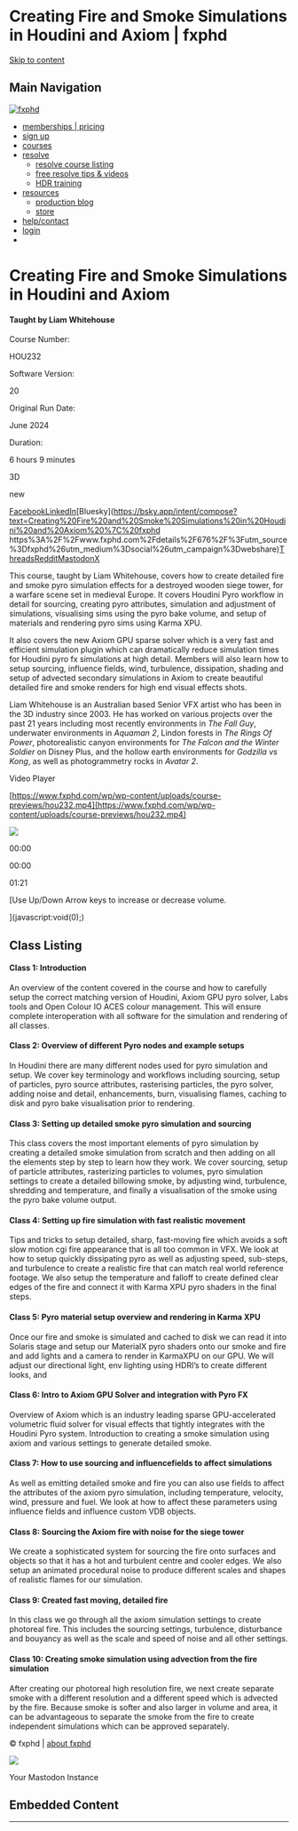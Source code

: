 # Creating Fire and Smoke Simulations in Houdini and Axiom | fxphd

<iframe src="https://www.googletagmanager.com/ns.html?id=GTM-NXWDTDXL" height="0" width="0" style="display:none;visibility:hidden"></iframe>

[Skip to content](#content)

## Main Navigation

[![fxphd](/wp/wp-content/uploads/2014/09/headerlogo.png)](https://www.fxphd.com) 

-   [memberships | pricing](/memberships/ "all about fxphd memberships")
-   [sign up](/join "sign up")
-   [courses](/courses/ "fxphd courses")
-   [resolve](# "resources")
    -   [resolve course listing](/resolve19/ "Warren Eagles Resolve training")
    -   [free resolve tips & videos](/resolve-videos/ "Warren Eagles Resolve training")
    -   [HDR training](/product/introduction-to-hdr/ "introduction to hdr")
-   [resources](# "resources")
    -   [production blog](/fxblog/ "production blog")
    -   [store](/store/ "store")
-   [help/contact](/support/ "manager dashboard")
-   [login](/login/ "login")
-   [](/cart/)

<script type="application/ld+json">{ "@context": "https://schema.org/", "@id": "https://www.fxphd.com/details/676/", "@type": "Course", "name": "Creating Fire and Smoke Simulations in Houdini and Axiom", "description": "This course, taught by Liam Whitehouse, covers how to create detailed fire and smoke pyro simulation effects for a destroyed wooden siege tower, for a warfare scene set in medieval Europe.", "publisher": { "@type": "Organization", "name": "fxphd", "url": "www.fxphd.com" }, "provider": { "@type": "Organization", "name": "fxphd", "url": "www.fxphd.com" }, "image": "https://www.fxphd.com/wp/wp-content/uploads/course-images/hou232_thumb.jpg", "offers": [{ "@type": "Offer", "category": "Subscription", "priceCurrency": "USD", "price": 69.00 }], "datePublished": "June 2024", "educationalLevel": "Intermediate", "inLanguage": "en", "hasCourseInstance": { "@type": "CourseInstance", "courseMode": "Online", "courseWorkload": "PT6H9M" } }</script>

# Creating Fire and Smoke Simulations in Houdini and Axiom

#### Taught by Liam Whitehouse

Course Number:

HOU232

Software Version:

20 

Original Run Date:

June 2024 

Duration:

6 hours 9 minutes

3D

new

<style>.ns-inline .ns-button{--ns-btn-color:#666666}.ns-inline .ns-button:hover{--ns-btn-color:#888888}body .ns-inline a.ns-button:hover .ns-button-wrapper>span{box-shadow:none !important;filter:brightness(1) !important}.ns-inline .ns-button-icon *,.ns-inline .ns-button-label span{color:#aaaaaa}.ns-inline .ns-button:hover .ns-button-icon *,.ns-inline .ns-button:hover .ns-button-label span{color:#cccccc}</style>

[Facebook](https://www.facebook.com/sharer/sharer.php?u=https%3A%2F%2Fwww.fxphd.com%2Fdetails%2F676%2F%3Futm_source%3Dfxphd%26utm_medium%3Dsocial%26utm_campaign%3Dwebshare)[LinkedIn](https://www.linkedin.com/shareArticle?title=Creating%20Fire%20and%20Smoke%20Simulations%20in%20Houdini%20and%20Axiom%20%7C%20fxphd&url=https%3A%2F%2Fwww.fxphd.com%2Fdetails%2F676%2F%3Futm_source%3Dfxphd%26utm_medium%3Dsocial%26utm_campaign%3Dwebshare&mini=true)[Bluesky](https://bsky.app/intent/compose?text=Creating%20Fire%20and%20Smoke%20Simulations%20in%20Houdini%20and%20Axiom%20%7C%20fxphd https%3A%2F%2Fwww.fxphd.com%2Fdetails%2F676%2F%3Futm_source%3Dfxphd%26utm_medium%3Dsocial%26utm_campaign%3Dwebshare)[Threads](https://www.threads.net/intent/post?text=https%3A%2F%2Fwww.fxphd.com%2Fdetails%2F676%2F%3Futm_source%3Dfxphd%26utm_medium%3Dsocial%26utm_campaign%3Dwebshare)[Reddit](https://www.reddit.com/submit?url=https%3A%2F%2Fwww.fxphd.com%2Fdetails%2F676%2F%3Futm_source%3Dfxphd%26utm_medium%3Dsocial%26utm_campaign%3Dwebshare&title=Creating%20Fire%20and%20Smoke%20Simulations%20in%20Houdini%20and%20Axiom%20%7C%20fxphd)[Mastodon](https://mastodon.social/share?text=https%3A%2F%2Fwww.fxphd.com%2Fdetails%2F676%2F%3Futm_source%3Dfxphd%26utm_medium%3Dsocial%26utm_campaign%3Dwebshare&title=Creating%20Fire%20and%20Smoke%20Simulations%20in%20Houdini%20and%20Axiom%20%7C%20fxphd)[X](https://x.com/intent/tweet?text=Creating%20Fire%20and%20Smoke%20Simulations%20in%20Houdini%20and%20Axiom%20%7C%20fxphd&url=https%3A%2F%2Fwww.fxphd.com%2Fdetails%2F676%2F%3Futm_source%3Dfxphd%26utm_medium%3Dsocial%26utm_campaign%3Dwebshare&via=fxphd)

This course, taught by Liam Whitehouse, covers how to create detailed fire and smoke pyro simulation effects for a destroyed wooden siege tower, for a warfare scene set in medieval Europe. It covers Houdini Pyro workflow in detail for sourcing, creating pyro attributes, simulation and adjustment of simulations, visualising sims using the pyro bake volume, and setup of materials and rendering pyro sims using Karma XPU.  
  
It also covers the new Axiom GPU sparse solver which is a very fast and efficient simulation plugin which can dramatically reduce simulation times for Houdini pyro fx simulations at high detail. Members will also learn how to setup sourcing, influence fields, wind, turbulence, dissipation, shading and setup of advected secondary simulations in Axiom to create beautiful detailed fire and smoke renders for high end visual effects shots.  
  
Liam Whitehouse is an Australian based Senior VFX artist who has been in the 3D industry since 2003. He has worked on various projects over the past 21 years including most recently environments in _The Fall Guy_, underwater environments in _Aquaman 2_, Lindon forests in _The Rings Of Power_, photorealistic canyon environments for _The Falcon and the Winter Soldier_ on Disney Plus, and the hollow earth environments for _Godzilla vs Kong_, as well as photogrammetry rocks in _Avatar 2_.

Video Player

[https://www.fxphd.com/wp/wp-content/uploads/course-previews/hou232.mp4](https://www.fxphd.com/wp/wp-content/uploads/course-previews/hou232.mp4)

![](https://www.fxphd.com/wp/wp-content/uploads/course-previews/img-youtube-poster-hou232.jpg)

00:00

00:00

01:21

[Use Up/Down Arrow keys to increase or decrease volume.

](javascript:void\(0\);)

## Class Listing

#### Class 1: Introduction

An overview of the content covered in the course and how to carefully setup the correct matching version of Houdini, Axiom GPU pyro solver, Labs tools and Open Colour IO ACES colour management. This will ensure complete interoperation with all software for the simulation and rendering of all classes.

#### Class 2: Overview of different Pyro nodes and example setups

In Houdini there are many different nodes used for pyro simulation and setup. We cover key terminology and workflows including sourcing, setup of particles, pyro source attributes, rasterising particles, the pyro solver, adding noise and detail, enhancements, burn, visualising flames, caching to disk and pyro bake visualisation prior to rendering.

#### Class 3: Setting up detailed smoke pyro simulation and sourcing

This class covers the most important elements of pyro simulation by creating a detailed smoke simulation from scratch and then adding on all the elements step by step to learn how they work. We cover sourcing, setup of particle attributes, rasterizing particles to volumes, pyro simulation settings to create a detailed billowing smoke, by adjusting wind, turbulence, shredding and temperature, and finally a visualisation of the smoke using the pyro bake volume output.

#### Class 4: Setting up fire simulation with fast realistic movement

Tips and tricks to setup detailed, sharp, fast-moving fire which avoids a soft slow motion cgi fire appearance that is all too common in VFX. We look at how to setup quickly dissipating pyro as well as adjusting speed, sub-steps, and turbulence to create a realistic fire that can match real world reference footage. We also setup the temperature and falloff to create defined clear edges of the fire and connect it with Karma XPU pyro shaders in the final steps.

#### Class 5: Pyro material setup overview and rendering in Karma XPU

Once our fire and smoke is simulated and cached to disk we can read it into Solaris stage and setup our MaterialX pyro shaders onto our smoke and fire and add lights and a camera to render in KarmaXPU on our GPU. We will adjust our directional light, env lighting using HDRI’s to create different looks, and

#### Class 6: Intro to Axiom GPU Solver and integration with Pyro FX

Overview of Axiom which is an industry leading sparse GPU-accelerated volumetric fluid solver for visual effects that tightly integrates with the Houdini Pyro system. Introduction to creating a smoke simulation using axiom and various settings to generate detailed smoke.

#### Class 7: How to use sourcing and influencefields to affect simulations

As well as emitting detailed smoke and fire you can also use fields to affect the attributes of the axiom pyro simulation, including temperature, velocity, wind, pressure and fuel. We look at how to affect these parameters using influence fields and influence custom VDB objects.

#### Class 8: Sourcing the Axiom fire with noise for the siege tower

We create a sophisticated system for sourcing the fire onto surfaces and objects so that it has a hot and turbulent centre and cooler edges. We also setup an animated procedural noise to produce different scales and shapes of realistic flames for our simulation.

#### Class 9: Created fast moving, detailed fire

In this class we go through all the axiom simulation settings to create photoreal fire. This includes the sourcing settings, turbulence, disturbance and bouyancy as well as the scale and speed of noise and all other settings.

#### Class 10: Creating smoke simulation using advection from the fire simulation

After creating our photoreal high resolution fire, we next create separate smoke with a different resolution and a different speed which is advected by the fire. Because smoke is softer and also larger in volume and area, it can be advantageous to separate the smoke from the fire to create independent simulations which can be approved separately.

<script>jQuery(document).ready(function($){ var fxplayer = document.getElementById('video-63106-1'); fxplayer.addEventListener('playing', function(e){ //Text overlay for course name and class title $fxOverlay = jQuery("#fx-overlay"); //Hide the overlay $fxOverlay.hide(); }); });</script>

© fxphd | [about fxphd](/about/)

<script type="speculationrules">{"prefetch":[{"source":"document","where":{"and":[{"href_matches":"\/*"},{"not":{"href_matches":["\/wp\/wp-*.php","\/wp\/wp-admin\/*","\/wp\/wp-content\/uploads\/*","\/wp\/wp-content\/*","\/wp\/wp-content\/plugins\/*","\/wp\/wp-content\/themes\/pacifico\/*","\/wp\/wp-content\/themes\/understrap\/*","\/*\\?(.+)"]}},{"not":{"selector_matches":"a[rel~=\"nofollow\"]"}},{"not":{"selector_matches":".no-prefetch, .no-prefetch a"}}]},"eagerness":"conservative"}]}</script>

![](https://www.facebook.com/tr?id=1531916093753259&ev=PageView&noscript=1&eid=153191609375325918f866c8-f910-4d52-a18a-72c73b5d7527&cd%5Bpage_title%5D=details&cd%5Bpost_type%5D=page&cd%5Bpost_id%5D=63106&cd%5Bplugin%5D=PixelYourSite&cd%5Bevent_url%5D=www.fxphd.com%2Fdetails%2F676%2F&cd%5Buser_role%5D=guest)

<script id="mediaelement-core-js-before">var mejsL10n = {"language":"en","strings":{"mejs.download-file":"Download File","mejs.install-flash":"You are using a browser that does not have Flash player enabled or installed. Please turn on your Flash player plugin or download the latest version from https:\/\/get.adobe.com\/flashplayer\/","mejs.fullscreen":"Fullscreen","mejs.play":"Play","mejs.pause":"Pause","mejs.time-slider":"Time Slider","mejs.time-help-text":"Use Left\/Right Arrow keys to advance one second, Up\/Down arrows to advance ten seconds.","mejs.live-broadcast":"Live Broadcast","mejs.volume-help-text":"Use Up\/Down Arrow keys to increase or decrease volume.","mejs.unmute":"Unmute","mejs.mute":"Mute","mejs.volume-slider":"Volume Slider","mejs.video-player":"Video Player","mejs.audio-player":"Audio Player","mejs.captions-subtitles":"Captions\/Subtitles","mejs.captions-chapters":"Chapters","mejs.none":"None","mejs.afrikaans":"Afrikaans","mejs.albanian":"Albanian","mejs.arabic":"Arabic","mejs.belarusian":"Belarusian","mejs.bulgarian":"Bulgarian","mejs.catalan":"Catalan","mejs.chinese":"Chinese","mejs.chinese-simplified":"Chinese (Simplified)","mejs.chinese-traditional":"Chinese (Traditional)","mejs.croatian":"Croatian","mejs.czech":"Czech","mejs.danish":"Danish","mejs.dutch":"Dutch","mejs.english":"English","mejs.estonian":"Estonian","mejs.filipino":"Filipino","mejs.finnish":"Finnish","mejs.french":"French","mejs.galician":"Galician","mejs.german":"German","mejs.greek":"Greek","mejs.haitian-creole":"Haitian Creole","mejs.hebrew":"Hebrew","mejs.hindi":"Hindi","mejs.hungarian":"Hungarian","mejs.icelandic":"Icelandic","mejs.indonesian":"Indonesian","mejs.irish":"Irish","mejs.italian":"Italian","mejs.japanese":"Japanese","mejs.korean":"Korean","mejs.latvian":"Latvian","mejs.lithuanian":"Lithuanian","mejs.macedonian":"Macedonian","mejs.malay":"Malay","mejs.maltese":"Maltese","mejs.norwegian":"Norwegian","mejs.persian":"Persian","mejs.polish":"Polish","mejs.portuguese":"Portuguese","mejs.romanian":"Romanian","mejs.russian":"Russian","mejs.serbian":"Serbian","mejs.slovak":"Slovak","mejs.slovenian":"Slovenian","mejs.spanish":"Spanish","mejs.swahili":"Swahili","mejs.swedish":"Swedish","mejs.tagalog":"Tagalog","mejs.thai":"Thai","mejs.turkish":"Turkish","mejs.ukrainian":"Ukrainian","mejs.vietnamese":"Vietnamese","mejs.welsh":"Welsh","mejs.yiddish":"Yiddish"}}; </script> <script src="https://www.fxphd.com/wp/wp-includes/js/mediaelement/mediaelement-and-player.min.js?ver=4.2.17" id="mediaelement-core-js"></script><script src="https://www.fxphd.com/wp/wp-includes/js/mediaelement/mediaelement-migrate.min.js?ver=6.8.3" id="mediaelement-migrate-js"></script><script id="mediaelement-js-extra">var _wpmejsSettings = {"pluginPath":"\/wp\/wp-includes\/js\/mediaelement\/","classPrefix":"mejs-","stretching":"responsive","audioShortcodeLibrary":"mediaelement","videoShortcodeLibrary":"mediaelement"}; </script> <script src="https://www.fxphd.com/wp/wp-includes/js/mediaelement/wp-mediaelement.min.js?ver=6.8.3" id="wp-mediaelement-js"></script><script src="https://www.fxphd.com/wp/wp-includes/js/mediaelement/renderers/vimeo.min.js?ver=4.2.17" id="mediaelement-vimeo-js"></script><script src="https://www.fxphd.com/wp/wp-content/themes/pacifico/js/jquery.magnific-popup.min.js?ver=1.1.0" id="magnific-js"></script><script src="https://www.fxphd.com/wp/wp-content/themes/pacifico/js/isotope.pkgd.min.js?ver=3.0.6" id="isotope-js"></script><script src="https://www.fxphd.com/wp/wp-includes/js/imagesloaded.min.js?ver=5.0.0" id="imagesloaded-js"></script><script src="https://www.fxphd.com/wp/wp-content/themes/pacifico/js/fx-init-footer.js?ver=10.08.2024" id="fxphdinit-js"></script><script id="fx-postratings-js-extra">var ratingsL10n = {"plugin_url":"https:\/\/www.fxphd.com\/wp\/wp-content\/plugins\/fx-postratings","ajax_url":"https:\/\/www.fxphd.com\/wp\/wp-content\/plugins\/fx\/fx-ajax.php","text_wait":"Please rate only 1 item at a time.","image":"stars","image_ext":"png","max":"5","show_loading":"1","show_fading":"1","custom":"0"}; var ratings_mouseover_image=new Image();ratings_mouseover_image.src="https://www.fxphd.com/wp/wp-content/plugins/fx-postratings/images/stars/rating_over.png";; </script> <script src="https://www.fxphd.com/wp/wp-content/plugins/fx-postratings/js/postratings-js.js?ver=2.0.0" id="fx-postratings-js"></script><script src="https://www.fxphd.com/wp/wp-content/themes/pacifico/js/child-theme.min.js?ver=6.8.3" id="child-understrap-scripts-js"></script><style>#ns-mastodon-window-wrapper{opacity:0;display:none;justify-content:center;align-items:center;position:fixed;top:0;bottom:0;left:0;right:0;z-index:99999;background:rgba(0,0,0,.8);transition:opacity .3s}#ns-mastodon-window-wrapper.ns-visible-window{display:flex}#ns-mastodon-window-close:hover,#ns-mastodon-window-wrapper.ns-animate-window{opacity:1}#ns-mastodon-window{width:720px;max-height:90%;max-width:90%;border-radius:3px;overflow:hidden}#ns-mastodon-window-cta{display:flex;justify-content:space-between;align-items:center;background:#6364ff;padding:10px;color:#fff;font-size:18px}#ns-mastodon-window-close{display:flex;cursor:pointer;opacity:.9}#ns-mastodon-window-cta svg{height:18px;width:18px;pointer-events:none}#ns-mastodon-window-content{display:flex;background:#fff;padding:15px;max-height:70vh;overflow-y:auto}#ns-mastodon-instance{background:#fafafa;color:#666;border:1px solid #ddd;padding:10px 15px;box-sizing:border-box;max-width:100%}#ns-mastodon-instance-submit{border:none;background:#555;cursor:pointer;padding:10px 20px;color:#fff;text-decoration:none;text-transform:none}#ns-mastodon-instance-submit:hover{background:#444}#ns-mastodon-instance,#ns-mastodon-instance-submit{border-radius:3px;font-size:16px;font-weight:400}</style>

Your Mastodon Instance

<script>var nsMastodonURL,nsMastodonWrapper=document.getElementById("ns-mastodon-window-wrapper");function nsMastodonWindow(n){nsMastodonURL=n.href;var t=document.getElementById("ns-mastodon-window-wrapper");t.classList.add("ns-visible-window"),setTimeout(function(){t.classList.add("ns-animate-window")},10)}function nsMastodonShare(){var n=nsMastodonURL,t=document.getElementById("ns-mastodon-instance").value;if(t){var s=t.replace(/\/$/,"");s=-1===s.indexOf("://")?"https://"+s:s,n=nsMastodonURL.replace("https://mastodon.social",s)}window.open(n,"_blank","toolbar=0,status=0,menubar=0,scrollbars=0,width=800,height=575,top=200,left="+(window.innerWidth-700)/2)}nsMastodonWrapper.addEventListener("click",function(n){n.target!==this&&"ns-mastodon-window-close"!==n.target.getAttribute("id")&&"ns-mastodon-instance-submit"!==n.target.getAttribute("id")||nsMastodonWrapper.classList.remove("ns-visible-window","ns-animate-window")});</script> <script>jQuery(document).ready(function(){ // Target your .container, .wrapper, .post, etc. jQuery("#main").fitVids(); }); </script> <script defer="" src="https://static.cloudflareinsights.com/beacon.min.js" data-cf-beacon="{&quot;token&quot;: &quot;5e8e5b6356354e74b26414e043140e11&quot;}"></script><script>(function(){function c(){var b=a.contentDocument||a.contentWindow.document;if(b){var d=b.createElement('script');d.innerHTML="window.__CF$cv$params={r:'98e5c235ddf487c5',t:'MTc2MDQzMTA4Nw=='};var a=document.createElement('script');a.src='/cdn-cgi/challenge-platform/scripts/jsd/main.js';document.getElementsByTagName('head')[0].appendChild(a);";b.getElementsByTagName('head')[0].appendChild(d)}}if(document.body){var a=document.createElement('iframe');a.height=1;a.width=1;a.style.position='absolute';a.style.top=0;a.style.left=0;a.style.border='none';a.style.visibility='hidden';document.body.appendChild(a);if('loading'!==document.readyState)c();else if(window.addEventListener)document.addEventListener('DOMContentLoaded',c);else{var e=document.onreadystatechange||function(){};document.onreadystatechange=function(b){e(b);'loading'!==document.readyState&&(document.onreadystatechange=e,c())}}}})();</script><iframe height="1" width="1" style="position: absolute; top: 0px; left: 0px; border: none; visibility: hidden;" class="CnP-iframe-336"></iframe>

<iframe height="0" width="0" style="display: none; visibility: hidden;" class="CnP-mutatedIframe-0"></iframe>

<script type="text/javascript" id="" charset="">(function(){function h(c){var a=c.target,k=decodeURIComponent(a.currentSrc.split("/").pop()),l=a.currentSrc,m="embedded html5 video",e=a.currentTime,f=a.duration,p=Math.floor(100*e/f),n=[10,25,50,75];switch(c.type){case "timeupdate":for(c=0;c<n.length;c++){var g=n[c];p>=g&&!a._progress_markers[g]&&(a._progress_markers[g]=!0,dataLayer.push({event:"video_progress",video_percent:g,video_title:k,video_current_time:e,video_duration:f,video_url:l,video_provider:m}))}break;case "play":a._started||(a._started= !0,dataLayer.push({event:"video_start",video_percent:0,video_title:k,video_current_time:e,video_duration:f,video_url:l,video_provider:m}));break;case "ended":dataLayer.push({event:"video_complete",video_percent:100,video_title:k,video_current_time:e,video_duration:f,video_url:l,video_provider:m})}}for(var d=document.querySelectorAll("video"),b=0;b<d.length;b++)d[b]._progress_markers={},d[b]._started=!1,d[b].addEventListener("play",h),d[b].addEventListener("ended",h),d[b].addEventListener("timeupdate", h)})();</script>

## Embedded Content

---

<iframe height="0" width="0" src="https://www.googletagmanager.com/static/service_worker/5a20/sw_iframe.html?origin=https%3A%2F%2Fwww.fxphd.com" style="display: none; visibility: hidden;"></iframe>